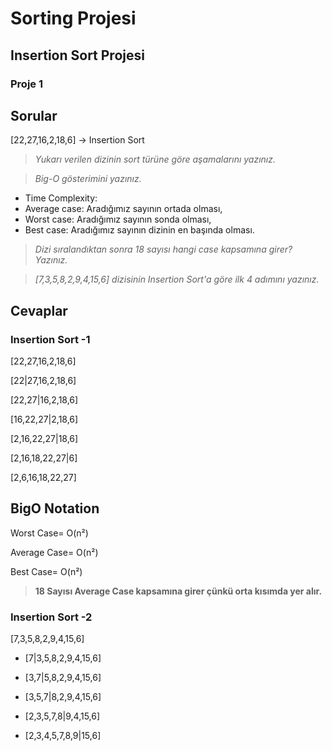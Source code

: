 # Sorting Projesi
## Insertion Sort Projesi
### Proje 1
## Sorular

[22,27,16,2,18,6] -> Insertion Sort

>*Yukarı verilen dizinin sort türüne göre aşamalarını yazınız.*

>*Big-O gösterimini yazınız.*
* Time Complexity: 
* Average case: 
Aradığımız sayının ortada olması,
* Worst case: 
Aradığımız sayının sonda olması, 
* Best case: Aradığımız sayının dizinin en başında olması.

>*Dizi sıralandıktan sonra 18 sayısı hangi case kapsamına girer? Yazınız.*


>*[7,3,5,8,2,9,4,15,6] dizisinin Insertion Sort'a göre ilk 4 adımını yazınız.*

## Cevaplar

### Insertion Sort -1

[22,27,16,2,18,6]

[22|27,16,2,18,6]

[22,27|16,2,18,6]

[16,22,27|2,18,6]

[2,16,22,27|18,6]

[2,16,18,22,27|6]

[2,6,16,18,22,27]

## BigO Notation

Worst Case= O(n²)

Average Case= O(n²)

Best Case= O(n²)

>**18 Sayısı Average Case kapsamına girer çünkü orta kısımda yer alır.**

### Insertion Sort -2

[7,3,5,8,2,9,4,15,6]

- [7|3,5,8,2,9,4,15,6] 

- [3,7|5,8,2,9,4,15,6]

- [3,5,7|8,2,9,4,15,6]

- [2,3,5,7,8|9,4,15,6]

- [2,3,4,5,7,8,9|15,6]
